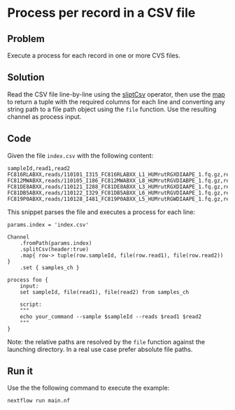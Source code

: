 # Process per record in a CSV file

## Problem 

Execute a process for each record in one or more CVS files.

## Solution 

Read the CSV file line-by-line using the [sliptCsv](https://www.nextflow.io/docs/latest/operator.html#splitcsv) operator,
then use the [map](https://www.nextflow.io/docs/latest/operator.html#map) to return a tuple with the required columns for each line and converting any string path to a file path object using the `file` function. 
Use the resulting channel as process input. 

## Code

Given the file `index.csv` with the following content: 

```
sampleId,read1,read2
FC816RLABXX,reads/110101_I315_FC816RLABXX_L1_HUMrutRGXDIAAPE_1.fq.gz,reads/110101_I315_FC816RLABXX_L1_HUMrutRGXDIAAPE_2.fq.gz
FC812MWABXX,reads/110105_I186_FC812MWABXX_L8_HUMrutRGVDIABPE_1.fq.gz,reads/110105_I186_FC812MWABXX_L8_HUMrutRGVDIABPE_2.fq.gz
FC81DE8ABXX,reads/110121_I288_FC81DE8ABXX_L3_HUMrutRGXDIAAPE_1.fq.gz,reads/110121_I288_FC81DE8ABXX_L3_HUMrutRGXDIAAPE_2.fq.gz
FC81DB5ABXX,reads/110122_I329_FC81DB5ABXX_L6_HUMrutRGVDIAAPE_1.fq.gz,reads/110122_I329_FC81DB5ABXX_L6_HUMrutRGVDIAAPE_2.fq.gz
FC819P0ABXX,reads/110128_I481_FC819P0ABXX_L5_HUMrutRGWDIAAPE_1.fq.gz,reads/110128_I481_FC819P0ABXX_L5_HUMrutRGWDIAAPE_2.fq.gz
```

This snippet parses the file and executes a process for each line:

```
params.index = 'index.csv'

Channel
    .fromPath(params.index)
    .splitCsv(header:true)
    .map{ row-> tuple(row.sampleId, file(row.read1), file(row.read2)) }
    .set { samples_ch }

process foo {
    input:
    set sampleId, file(read1), file(read2) from samples_ch

    script:
    """
    echo your_command --sample $sampleId --reads $read1 $read2
    """
}
```

Note: the relative paths are resolved by the `file` function against the launching directory. 
In a real use case prefer absolute file paths.

## Run it

Use the the following command to execute the example:

    nextflow run main.nf


